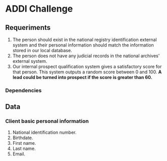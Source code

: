 # ADDI Challenge

## Requeriments

1. The person should exist in the national registry identification external system and their personal information should match the information stored in our local database.
2. The person does not have any judicial records in the national archives' external system.
3. Our internal prospect qualification system gives a satisfactory score for that person. This system outputs a random score between 0 and 100. **A lead could be turned into prospect if the score is greater than 60.**

### Dependencies

## Data

### Client basic personal information

1. National identification number.
2. Birthdate.
3. First name.
4. Last name.
5. Email.
